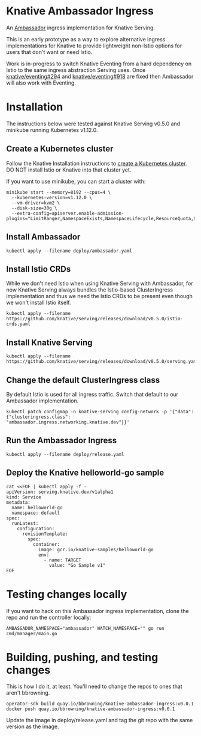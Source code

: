 # Knative Ambassador Ingress

An [Ambassador](https://getambassador.io) ingress implementation for
Knative Serving.

This is an early prototype as a way to explore alternative ingress
implementations for Knative to provide lightweight non-Istio options
for users that don't want or need Istio.

Work is in-progress to switch Knative Eventing from a hard dependency
on Istio to the same ingress abstraction Serving uses. Once
[knative/eventing#294](https://github.com/knative/eventing/issues/294)
and
[knative/eventing#918](https://github.com/knative/eventing/issues/918)
are fixed then Ambassador will also work with Eventing.

# Installation

The instructions below were tested against Knative Serving v0.5.0 and
minikube running Kubernetes v1.12.0.

## Create a Kubernetes cluster

Follow the Knative Installation instructions to [create a Kubernetes
cluster](https://www.knative.dev/docs/install/). DO NOT install Istio
or Knative into that cluster yet.

If you want to use minikube, you can start a cluster with:

```shell
minikube start --memory=8192 --cpus=4 \
  --kubernetes-version=v1.12.0 \
  --vm-driver=kvm2 \
  --disk-size=30g \
  --extra-config=apiserver.enable-admission-plugins="LimitRanger,NamespaceExists,NamespaceLifecycle,ResourceQuota,ServiceAccount,DefaultStorageClass,MutatingAdmissionWebhook"
```

## Install Ambassador

```shell
kubectl apply --filename deploy/ambassador.yaml
```

## Install Istio CRDs

While we don't need Istio when using Knative Serving with Ambassador,
for now Knative Serving always bundles the Istio-based ClusterIngress
implementation and thus we need the Istio CRDs to be present even
though we won't install Istio itself.

```shell
kubectl apply --filename https://github.com/knative/serving/releases/download/v0.5.0/istio-crds.yaml
```

## Install Knative Serving

```shell
kubectl apply --filename https://github.com/knative/serving/releases/download/v0.5.0/serving.yaml
```

## Change the default ClusterIngress class

By default Istio is used for all ingress traffic. Switch that default
to our Ambassador implementation.

```shell
kubectl patch configmap -n knative-serving config-network -p '{"data": {"clusteringress.class": "ambassador.ingress.networking.knative.dev"}}'
```

## Run the Ambassador Ingress

```shell
kubectl apply --filename deploy/release.yaml
```

## Deploy the Knative helloworld-go sample

```shell
cat <<EOF | kubectl apply -f -
apiVersion: serving.knative.dev/v1alpha1
kind: Service
metadata:
  name: helloworld-go
  namespace: default
spec:
  runLatest:
    configuration:
      revisionTemplate:
        spec:
          container:
            image: gcr.io/knative-samples/helloworld-go
            env:
              - name: TARGET
                value: "Go Sample v1"
EOF
```

# Testing changes locally

If you want to hack on this Ambassador ingress implementation, clone
the repo and run the controller locally:

```shell
AMBASSADOR_NAMESPACE="ambassador" WATCH_NAMESPACE="" go run cmd/manager/main.go
```

# Building, pushing, and testing changes

This is how I do it, at least. You'll need to change the repos to ones
that aren't bbrowning.

```shell
operator-sdk build quay.io/bbrowning/knative-ambassador-ingress:v0.0.1
docker push quay.io/bbrowning/knative-ambassador-ingress:v0.0.1
```

Update the image in deploy/release.yaml and tag the git repo with the
same version as the image.
